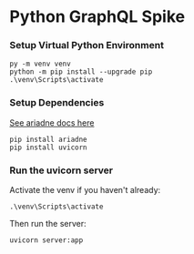 
# Python GraphQL Spike

### Setup Virtual Python Environment
```
py -m venv venv
python -m pip install --upgrade pip
.\venv\Scripts\activate
```

### Setup Dependencies
[See ariadne docs here](https://ariadnegraphql.org/docs/intro.html)
```
pip install ariadne
pip install uvicorn
```

### Run the uvicorn server
Activate the venv if you haven't already:
```
.\venv\Scripts\activate
```

Then run the server:
```
uvicorn server:app
```
